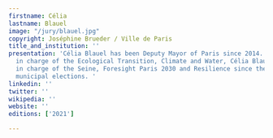 ```yaml
---
firstname: Célia
lastname: Blauel
image: "/jury/blauel.jpg"
copyright: Joséphine Brueder / Ville de Paris
title_and_institution: ''
presentation: 'Célia Blauel has been Deputy Mayor of Paris since 2014. After a mandate
  in charge of the Ecological Transition, Climate and Water, Célia Blauel has been
  in charge of the Seine, Foresight Paris 2030 and Resilience since the June 2020
  municipal elections. '
linkedin: ''
twitter: ''
wikipedia: ''
website: ''
editions: ['2021']

---
```

